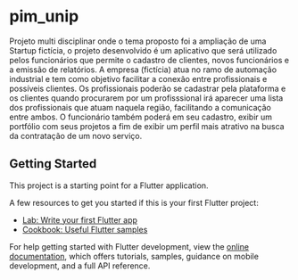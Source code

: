 # pim_unip

Projeto multi disciplinar onde o tema proposto foi a ampliação de uma Startup fictícia, o projeto desenvolvido é um aplicativo que será utilizado pelos funcionários que permite o cadastro de clientes, novos funcionários e a emissão de relatórios. A empresa (fictícia) atua no ramo de automação industrial e tem como objetivo facilitar a conexão entre profissionais e possíveis clientes. Os profissionais poderão se cadastrar pela plataforma e os clientes quando procurarem por um profisssional irá aparecer uma lista dos profissionais que atuam naquela região, facilitando a comunicação entre ambos. O funcionário também poderá em seu cadastro, exibir um portfólio com seus projetos a fim de exibir um perfil mais atrativo na busca da contratação de um novo serviço.

## Getting Started

This project is a starting point for a Flutter application.

A few resources to get you started if this is your first Flutter project:

- [Lab: Write your first Flutter app](https://docs.flutter.dev/get-started/codelab)
- [Cookbook: Useful Flutter samples](https://docs.flutter.dev/cookbook)

For help getting started with Flutter development, view the
[online documentation](https://docs.flutter.dev/), which offers tutorials,
samples, guidance on mobile development, and a full API reference.
